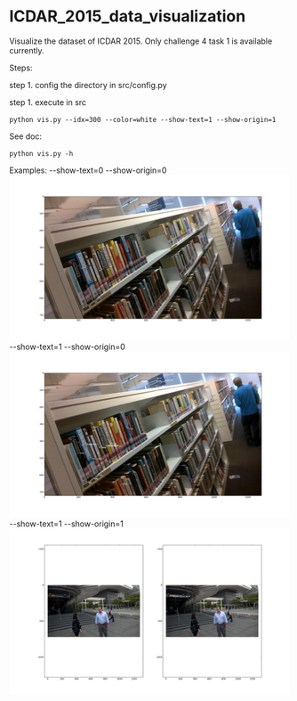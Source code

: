 # ICDAR_2015_data_visualization
Visualize the dataset of ICDAR 2015. Only challenge 4 task 1 is available currently.


Steps:



step 1. config the directory in src/config.py

step 1. execute in src
```
python vis.py --idx=300 --color=white --show-text=1 --show-origin=1

```

See doc:
```
python vis.py -h
```

Examples:
--show-text=0 --show-origin=0
![](https://raw.githubusercontent.com/dengdan/ICDAR_2015_data_visualization/master/example1.png)
--show-text=1 --show-origin=0
![](https://raw.githubusercontent.com/dengdan/ICDAR_2015_data_visualization/master/example2.png)
--show-text=1 --show-origin=1
![](https://raw.githubusercontent.com/dengdan/ICDAR_2015_data_visualization/master/example3.png)


